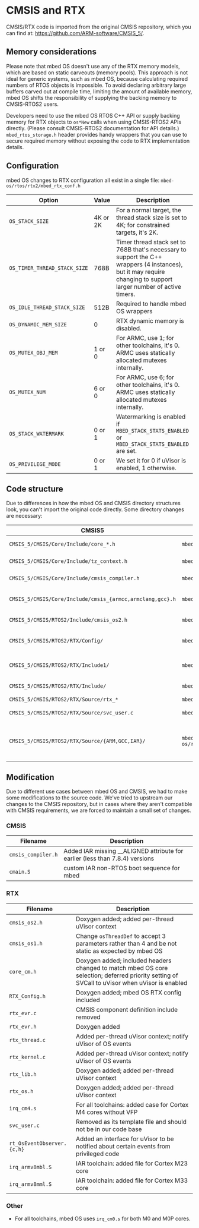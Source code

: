 # CMSIS and RTX

CMSIS/RTX code is imported from the original CMSIS repository, which you can find at: https://github.com/ARM-software/CMSIS_5/.

## Memory considerations

Please note that mbed OS doesn't use any of the RTX memory models, which are based on static carveouts (memory pools). This approach is not ideal for generic systems, such as mbed OS, because calculating required numbers of RTOS objects is impossible. To avoid declaring arbitrary large buffers carved out at compile time, limiting the amount of available memory, mbed OS shifts the responsibility of supplying the backing memory to CMSIS-RTOS2 users.

Developers need to use the mbed OS RTOS C++ API or supply backing memory for RTX objects to `os*New` calls when using CMSIS-RTOS2 APIs directly. (Please consult CMSIS-RTOS2 documentation for API details.) `mbed_rtos_storage.h` header provides handy wrappers that you can use to secure required memory without exposing the code to RTX implementation details.

## Configuration

mbed OS changes to RTX configuration all exist in a single file: `mbed-os/rtos/rtx2/mbed_rtx_conf.h`

Option | Value | Description |
-------|-------|-------------|
`OS_STACK_SIZE` | 4K or 2K | For a normal target, the thread stack size is set to 4K; for constrained targets, it's 2K. |
`OS_TIMER_THREAD_STACK_SIZE` | 768B | Timer thread stack set to 768B that's necessary to support the C++ wrappers (4 instances), but it may require changing to support larger number of active timers. |
`OS_IDLE_THREAD_STACK_SIZE` | 512B | Required to handle mbed OS wrappers |
`OS_DYNAMIC_MEM_SIZE` | 0 | RTX dynamic memory is disabled. |
`OS_MUTEX_OBJ_MEM` | 1 or 0 | For ARMC, use 1; for other toolchains, it's 0. ARMC uses statically allocated mutexes internally. |
`OS_MUTEX_NUM` | 6 or 0 | For ARMC, use 6; for other toolchains, it's 0. ARMC uses statically allocated mutexes internally. |
`OS_STACK_WATERMARK` | 0 or 1 | Watermarking is enabled if `MBED_STACK_STATS_ENABLED` or `MBED_STACK_STATS_ENABLED` are set. |
`OS_PRIVILEGE_MODE` | 0 or 1 | We set it for 0 if uVisor is enabled, 1 otherwise. |

## Code structure

Due to differences in how the mbed OS and CMSIS directory structures look, you can't import the original code directly. Some directory changes are necessary:

CMSIS5 | mbed OS | Explanation |
-------|---------|-------------|
`CMSIS_5/CMSIS/Core/Include/core_*.h` | `mbed-os/cmsis/` | Core specific code |
`CMSIS_5/CMSIS/Core/Include/tz_context.h` | `mbed-os/cmsis/` | TrustZone code |
`CMSIS_5/CMSIS/Core/Include/cmsis_compiler.h` | `mbed-os/cmsis/` | Toolchain generic code |
`CMSIS_5/CMSIS/Core/Include/cmsis_{armcc,armclang,gcc}.h` | `mbed-os/cmsis/TOOLCHAIN_{ARM,GCC}/` | Toolchain specific code |
`CMSIS_5/CMSIS/RTOS2/Include/cmsis_os2.h` | `mbed-os/rtos/TARGET_CORTEX/rtx5/` | RTX main header |
`CMSIS_5/CMSIS/RTOS2/RTX/Config/` | `mbed-os/rtos/TARGET_CORTEX/rtx5` | RTX configuration files |
`CMSIS_5/CMSIS/RTOS2/RTX/Include1/` | `mbed-os/rtos/TARGET_CORTEX/rtx4` | RTOS1 compatibility layer |
`CMSIS_5/CMSIS/RTOS2/RTX/Include/` | `mbed-os/rtos/TARGET_CORTEX/rtx5` | RTX definitions |
`CMSIS_5/CMSIS/RTOS2/RTX/Source/rtx_*` | `mbed-os/rtos/TARGET_CORTEX/rtx5` | RTX sources |
`CMSIS_5/CMSIS/RTOS2/RTX/Source/svc_user.c` | `mbed-os/rtos/rtx2/TARGET_CORTEX_M/` | RTX SVC user table |
`CMSIS_5/CMSIS/RTOS2/RTX/Source/{ARM,GCC,IAR}/` | `mbed-os/rtos/TARGET_CORTEX/rtx5/TARGET_{M0,M0P,M3,RTOS_M4_M7,M23,M33}/TOOLCHAIN_{ARM,GCC,IAR}` | Toolchain and core specific exception handlers |

## Modification

Due to different use cases between mbed OS and CMSIS, we had to make some modifications to the source code. We've tried to upstream our changes to the CMSIS repository, but in cases where they aren't compatible with CMSIS requirements, we are forced to maintain a small set of changes.

### CMSIS

Filename | Description |
---------|-------------|
`cmsis_compiler.h` | Added IAR missing __ALIGNED attribute for earlier (less than 7.8.4) versions |
`cmain.S` | custom IAR non-RTOS boot sequence for mbed |

### RTX

Filename | Description |
---------|-------------|
`cmsis_os2.h` | Doxygen added; added per-thread uVisor context |
`cmsis_os1.h` | Change `osThreadDef` to accept 3 parameters rather than 4 and be not static as expected by mbed OS |
`core_cm.h` | Doxygen added; included headers changed to match mbed OS core selection; deferred priority setting of SVCall to uVisor when uVisor is enabled |
`RTX_Config.h` | Doxygen added; mbed OS RTX config included |
`rtx_evr.c` | CMSIS component definition include removed |
`rtx_evr.h` | Doxygen added |
`rtx_thread.c` | Added per-thread uVisor context; notify uVisor of OS events  |
`rtx_kernel.c` | Added per-thread uVisor context; notify uVisor of OS events |
`rtx_lib.h` | Doxygen added; added per-thread uVisor context |
`rtx_os.h` | Doxygen added; added per-thread uVisor context |
`irq_cm4.s` | For all toolchains: added case for Cortex M4 cores without VFP |
`svc_user.c` | Removed as its template file and should not be in our code base |
`rt_OsEventObserver.{c,h}` | Added an interface for uVisor to be notified about certain events from privileged code |
`irq_armv8mbl.S` | IAR toolchain: added file for Cortex M23 core |
`irq_armv8mml.S` | IAR toolchain: added file for Cortex M33 core |

### Other

* For all toolchains, mbed OS uses `irq_cm0.s` for both M0 and M0P cores.
